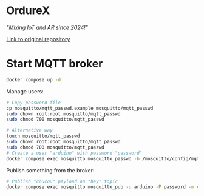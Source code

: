 # OrdureX

*"Mixing IoT and AR since 2024!"*

[Link to original repository](https://github.com/MisterPeModder/OrdureX)

# Start MQTT broker

```sh
docker compose up -d
```

Manage users:

```sh
# Copy password file
cp mosquitto/mqtt_passwd.example mosquitto/mqtt_passwd
sudo chown root:root mosquitto/mqtt_passwd
sudo chmod 700 mosquitto/mqtt_passwd

# Alternative way
touch mosquitto/mqtt_passwd
sudo chown root:root mosquitto/mqtt_passwd
sudo chmod 700 mosquitto/mqtt_passwd
# Create a user "arduino" with password "password"
docker compose exec mosquitto mosquitto_passwd -b /mosquitto/config/mqtt_passwd arduino password
```

Publish something from the broker:

```sh
# Publish "coucou" payload on "hey" topic
docker compose exec mosquitto mosquitto_pub -u arduino -P password -m coucou -t hey
```
